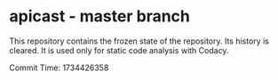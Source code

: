 # apicast - master branch

This repository contains the frozen state of the repository.
Its history is cleared. It is used only for static code
analysis with Codacy.

Commit Time: 1734426358